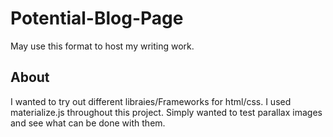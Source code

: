 # Potential-Blog-Page
May use this format to host my writing work.


## About

I wanted to try out different libraies/Frameworks for html/css.
I used materialize.js throughout this project. Simply wanted to test parallax images and see what can be done with them.
